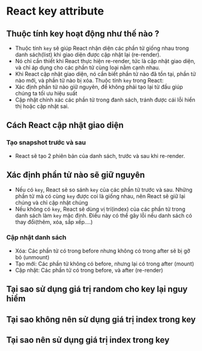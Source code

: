# React key attribute

## Thuộc tính key hoạt động như thế nào ?

- Thuộc tính `key` sẽ giúp React nhận diện các phần tử giống nhau trong danh sách(list) khi giao diện được cập nhật lại (re-render).
- Nó chỉ cần thiết khi React thực hiện re-render, tức là cập nhật giao diện, và chỉ áp dụng cho các phần tử cùng loại nằm cạnh nhau.
- Khi React cập nhật giao diện, nó cần biết phần tử nào đã tồn tại, phần tử nào mới, và phần tử nào bị xóa. Thuộc tính `key` trong React:
- Xác định phần tử nào giữ nguyên, để không phải tạo lại từ đầu giúp chúng ta tối ưu hiệu suất
- Cập nhật chính xác các phần tử trong đanh sách, tránh được cái lỗi hiển thị hoặc cập nhật sai.

## Cách React cập nhật giao diện

### Tạo snapshot trước và sau

- React sẽ tạo 2 phiên bản của danh sách, trước và sau khi re-render.

## Xác định phần tử nào sẽ giữ nguyên

- Nếu có `key`, React sẽ so sánh `key` của các phần tử trước và sau. Những phần tử mà có cùng `key` được coi là giống nhau, nên React sẽ giữ lại chúng và chỉ cập nhật chúng
- Nếu không có `key`, React sẽ dùng vị trí(index) của các phần tử trong danh sách làm `key` mặc định. Điều này có thể gây lỗi nếu danh sách có thay đổi(thêm, xóa, sắp xếp....)

### Cập nhật danh sách

- Xóa: Các phần tử có trong before nhưng không có trong after sẽ bị gỡ bỏ (unmount)
- Tạo mới: Các phần tử không có before, nhưng lại có trong after (mount)
- Cập nhật: Các phần tử có trong before, và after (re-render)

## Tại sao sử dụng giá trị **random** cho key lại nguy hiểm

## Tại sao không nên sử dụng giá trị **index** trong key

## Tại sao nên sử dụng giá trị **index** trong key
